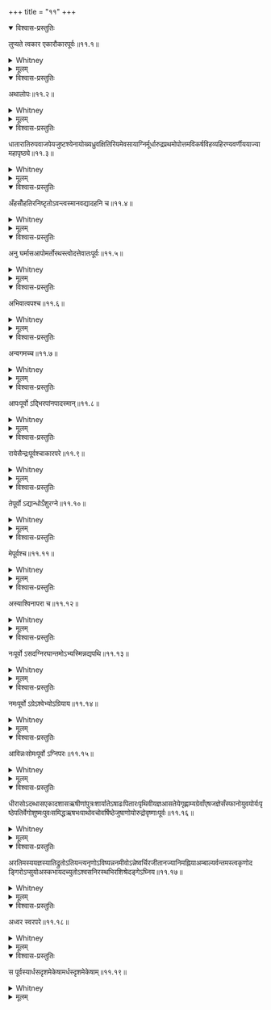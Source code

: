 +++
title = "११"
+++
<details open><summary>विश्वास-प्रस्तुतिः</summary>

लुप्यते त्वकार एकारौकारपूर्वः॥११.१॥
</details>

<details><summary>Whitney</summary>

But a is elided when preceded by e or o.  
</details>

<details><summary>मूलम्</summary>

लुप्यते त्वकार एकारौकारपूर्वः॥११.१॥
</details>

<details open><summary>विश्वास-प्रस्तुतिः</summary>

अथालोपः॥११.२॥
</details>

<details><summary>Whitney</summary>

Now follow cases of non-elision.  
</details>

<details><summary>मूलम्</summary>

अथालोपः॥११.२॥
</details>

<details open><summary>विश्वास-प्रस्तुतिः</summary>

धातारातिरुपवाजपेयजुष्टश्येनायोख्यध्रुवक्षितिरियमेवसायाग्निर्मूर्धारुद्रप्रथमोपोत्तमविकर्षविहव्यहिरण्यवर्णीययाज्यामहापृष्ठ्ये॥११.३॥
</details>

<details><summary>Whitney</summary>

The a is not elided in the following sections: those beginning with dhātā rātiḥ and upa; those styled vājapeya; those beginning with juṣṭa and śyenāya; those styled ukhya; those beginning with dhruvakṣitiḥ, iyam eva sā yā, and agnir mūrdhā; the first and the next to the last of the rudra chapter; and those styled vikarṣa, vihavya, hiraṇyavarṇīya, yājyā, and mahāpṛṣṭhya.  
</details>

<details><summary>मूलम्</summary>

धातारातिरुपवाजपेयजुष्टश्येनायोख्यध्रुवक्षितिरियमेवसायाग्निर्मूर्धारुद्रप्रथमोपोत्तमविकर्षविहव्यहिरण्यवर्णीययाज्यामहापृष्ठ्ये॥११.३॥
</details>

<details open><summary>विश्वास-प्रस्तुतिः</summary>

अँहसोँहतिरनिष्टृतोऽवन्त्वस्मानवद्यादहनि च॥११.४॥
</details>

<details><summary>Whitney</summary>

Also in am̐hasaḥ, am̐hatiḥ, aniṣṭṛtaḥ, avantv asmān, avadyāt, and ahani.  
</details>

<details><summary>मूलम्</summary>

अँहसोँहतिरनिष्टृतोऽवन्त्वस्मानवद्यादहनि च॥११.४॥
</details>

<details open><summary>विश्वास-प्रस्तुतिः</summary>

अनु घर्मासआपोमर्तोरथस्त्वोदत्तेवातःपूर्वः॥११.५॥
</details>

<details><summary>Whitney</summary>

Also in anu, when preceded by gharmāsaḥ, āpaḥ, martaḥ, rathaḥ, tvaḥ, datte, and vātaḥ.  
</details>

<details><summary>मूलम्</summary>

अनु घर्मासआपोमर्तोरथस्त्वोदत्तेवातःपूर्वः॥११.५॥
</details>

<details open><summary>विश्वास-प्रस्तुतिः</summary>

अभिवात्वपश्च॥११.६॥
</details>

<details><summary>Whitney</summary>

Also (after vātaḥ) in abhi vātu and apaḥ.  
</details>

<details><summary>मूलम्</summary>

अभिवात्वपश्च॥११.६॥
</details>

<details open><summary>विश्वास-प्रस्तुतिः</summary>

अन्वगमच्च॥११.७॥
</details>

<details><summary>Whitney</summary>

Also (after apaḥ) in anu and agamat.  
</details>

<details><summary>मूलम्</summary>

अन्वगमच्च॥११.७॥
</details>

<details open><summary>विश्वास-प्रस्तुतिः</summary>

आपःपूर्वो ऽद्भिरपांनपादस्मान्॥११.८॥
</details>

<details><summary>Whitney</summary>

Also in adbhiḥ, apāṃ napāt, and asmān, when preceded by āpaḥ.  
</details>

<details><summary>मूलम्</summary>

आपःपूर्वो ऽद्भिरपांनपादस्मान्॥११.८॥
</details>

<details open><summary>विश्वास-प्रस्तुतिः</summary>

रायेसैन्द्रःपूर्वश्चाकारपरे॥११.९॥
</details>

<details><summary>Whitney</summary>

In asmān, also, if followed by a, when rāye, saḥ, and indraḥ precede.  
</details>

<details><summary>मूलम्</summary>

रायेसैन्द्रःपूर्वश्चाकारपरे॥११.९॥
</details>

<details open><summary>विश्वास-प्रस्तुतिः</summary>

तेपूर्वो ऽद्यान्धोऽँशुरग्ने॥११.१०॥
</details>

<details><summary>Whitney</summary>

Also in adya, andhaḥ, am̐śuḥ, and agne, when te precedes.  
</details>

<details><summary>मूलम्</summary>

तेपूर्वो ऽद्यान्धोऽँशुरग्ने॥११.१०॥
</details>

<details open><summary>विश्वास-प्रस्तुतिः</summary>

मेपूर्वश्च॥११.११॥
</details>

<details><summary>Whitney</summary>

In agne, also, when preceded by me.  
</details>

<details><summary>मूलम्</summary>

मेपूर्वश्च॥११.११॥
</details>

<details open><summary>विश्वास-प्रस्तुतिः</summary>

अस्याश्विनापरा च॥११.१२॥
</details>

<details><summary>Whitney</summary>

As also, in asya, aśvinā, and aparā.  
</details>

<details><summary>मूलम्</summary>

अस्याश्विनापरा च॥११.१२॥
</details>

<details open><summary>विश्वास-प्रस्तुतिः</summary>

नःपूर्वो ऽसदग्निरघान्तमोऽभ्यस्मिन्नद्यपथि॥११.१३॥
</details>

<details><summary>Whitney</summary>

Also in asat, agniḥ, agha, antamaḥ, abhi, asmin, and adya pathi, when preceded by naḥ.  
</details>

<details><summary>मूलम्</summary>

नःपूर्वो ऽसदग्निरघान्तमोऽभ्यस्मिन्नद्यपथि॥११.१३॥
</details>

<details open><summary>विश्वास-प्रस्तुतिः</summary>

नमःपूर्वो ऽग्रेऽश्वेभ्योऽग्रियाय॥११.१४॥
</details>

<details><summary>Whitney</summary>

Also in agre, aśvebhyaḥ, and agriyāya, when preceded by namaḥ.  
</details>

<details><summary>मूलम्</summary>

नमःपूर्वो ऽग्रेऽश्वेभ्योऽग्रियाय॥११.१४॥
</details>

<details open><summary>विश्वास-प्रस्तुतिः</summary>

आविन्नःसोमःपूर्वो ऽग्निपरः॥११.१५॥
</details>

<details><summary>Whitney</summary>

Also when āvinnaḥ or somaḥ precedes and agni follows.  
</details>

<details><summary>मूलम्</summary>

आविन्नःसोमःपूर्वो ऽग्निपरः॥११.१५॥
</details>

<details open><summary>विश्वास-प्रस्तुतिः</summary>

धीरासोऽदब्धासएकादशासऋषीणांपुत्रःशार्यातेऽषाढःपितारःपृथिवीयज्ञआसतेयेगृह्णाम्यग्रेवाँएषजज्ञेसँस्फानोयुवयोर्यःपृष्ठेपतिर्वेगोशुष्मःपुवःसमिद्धऋषभःपाथोवचोवर्षिष्ठेजुषाणोयोरुद्रोवृष्णाःपूर्वः॥११.१६॥
</details>

<details><summary>Whitney</summary>

Also a is retained when preceded by dhīrāsaḥ, adabdhāsaḥ, ekādaśāsaḥ, ṛṣīṇāṃ putraḥ, śāryāte ’ṣāḍhaḥ, pitāraḥ, pṛthivī yajñe, āsate ye, gṛhṇāmy agre, vām̐ eṣaḥ, jajñe, sam̐sphānaḥ, yuvayor yaḥ, pṛṣṭhe, patir vaḥ, go, śuṣmaḥ, puvaḥ, samiddhaḥ, ṛṣabhaḥ, pāthaḥ, vacaḥ, varṣiṣṭhe, juṣāṇo, yo rudraḥ, or vṛṣṇaḥ.  
</details>

<details><summary>मूलम्</summary>

धीरासोऽदब्धासएकादशासऋषीणांपुत्रःशार्यातेऽषाढःपितारःपृथिवीयज्ञआसतेयेगृह्णाम्यग्रेवाँएषजज्ञेसँस्फानोयुवयोर्यःपृष्ठेपतिर्वेगोशुष्मःपुवःसमिद्धऋषभःपाथोवचोवर्षिष्ठेजुषाणोयोरुद्रोवृष्णाःपूर्वः॥११.१६॥
</details>

<details open><summary>विश्वास-प्रस्तुतिः</summary>

अरतिमस्ययज्ञस्यातिद्रुतोऽतियन्त्यनृणोऽविष्यन्ननमीवोऽन्नेष्वर्चिरजीतानज्यानिमह्नियाअम्बाल्यर्वन्तमस्त्वकृणोदङ्गिरोऽप्सुयोअस्कभायदच्युतोऽश्वसनिरस्थभिरशिश्रेदङ्गेऽघ्निय॥११.१७॥
</details>

<details><summary>Whitney</summary>

Also in aratim, asya yajñasya, atidrutaḥ, atiyanti, anṛṇaḥ, aviṣyan, anamīvaḥ, anneṣu, arciḥ, ajītān, ajyānim, ahniyāḥ, ambāli, arvantam, astu, akṛṇot, aṅgiraḥ, apsu yaḥ, askabhāyat, acyutaḥ, aśvasaniḥ, asthabhiḥ, aśiśret, aṅge, and aghniya.  
</details>

<details><summary>मूलम्</summary>

अरतिमस्ययज्ञस्यातिद्रुतोऽतियन्त्यनृणोऽविष्यन्ननमीवोऽन्नेष्वर्चिरजीतानज्यानिमह्नियाअम्बाल्यर्वन्तमस्त्वकृणोदङ्गिरोऽप्सुयोअस्कभायदच्युतोऽश्वसनिरस्थभिरशिश्रेदङ्गेऽघ्निय॥११.१७॥
</details>

<details open><summary>विश्वास-प्रस्तुतिः</summary>

अध्वर स्वरपरे॥११.१८॥
</details>

<details><summary>Whitney</summary>

Also in adhvara, when a vowel follows [the r].  
</details>

<details><summary>मूलम्</summary>

अध्वर स्वरपरे॥११.१८॥
</details>

<details open><summary>विश्वास-प्रस्तुतिः</summary>

स पूर्वस्यार्धसदृशमेकेषामर्धस्दृशमेकेषाम्॥११.१९॥
</details>

<details><summary>Whitney</summary>

In the opinion of some, it becomes half-similar with its predecessor.  
</details>

<details><summary>मूलम्</summary>

स पूर्वस्यार्धसदृशमेकेषामर्धस्दृशमेकेषाम्॥११.१९॥
</details>
